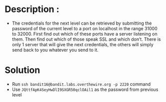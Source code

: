 # Description :
* The credentials for the next level can be retrieved by submitting the password of the current level to a port on 
localhost in the range 31000 to 32000. First find out which of these ports have a server listening on them. 
Then find out which of those speak SSL and which don’t. 
There is only 1 server that will give the next credentials, the others will simply send back to you whatever you send to it.


# Solution

* Run `ssh bandit16@bandit.labs.overthewire.org -p 2220` command
* Use `JQttfApK4SeyHwDlI9SXGR50qclOAil1` as the password from previous level

